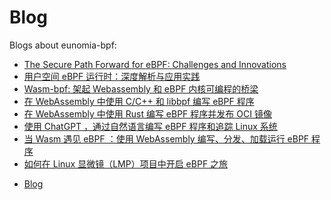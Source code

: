 # Blog

Blogs about eunomia-bpf:

- [The Secure Path Forward for eBPF: Challenges and Innovations](ebpf-security.md)
- [用户空间 eBPF 运行时：深度解析与应用实践](userspace-ebpf.md)
- [Wasm-bpf: 架起 Webassembly 和 eBPF 内核可编程的桥梁](introduce-to-wasm-bpf-bpf-community.md)
- [在 WebAssembly 中使用 C/C++ 和 libbpf 编写 eBPF 程序](how-to-write-c-in-wasm.md)
- [在 WebAssembly 中使用 Rust 编写 eBPF 程序并发布 OCI 镜像](how-to-write-rust-in-wasm.md)
- [使用 ChatGPT ，通过自然语言编写 eBPF 程序和追踪 Linux 系统](GPTtrace.md)
- [当 Wasm 遇见 eBPF ：使用 WebAssembly 编写、分发、加载运行 eBPF 程序](ebpf-wasm.md)
- [如何在 Linux 显微镜（LMP）项目中开启 eBPF 之旅](lmp-eunomia.md)
<!-- TOC -->

- [Blog](#blog)

<!-- /TOC -->